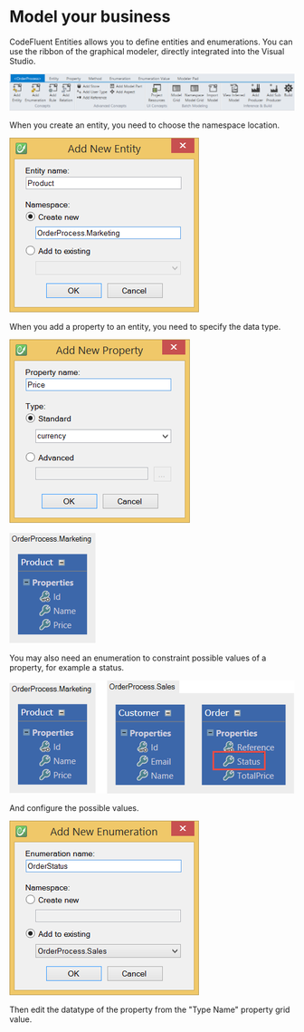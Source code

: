 # Model your business

CodeFluent Entities allows you to define entities and enumerations. You can use the ribbon of the graphical modeler, directly integrated into the Visual Studio.

![](img/getting-started/model-your-business-01.png)

When you create an entity, you need to choose the namespace location.

![](img/getting-started/model-your-business-02.png)

When you add a property to an entity, you need to specify the data type.

![](img/getting-started/model-your-business-03.png)

![](img/getting-started/model-your-business-04.png)

You may also need an enumeration to constraint possible values of a property, for example a status.

![](img/getting-started/model-your-business-05.png)

And configure the possible values.

![](img/getting-started/model-your-business-06.png)

Then edit the datatype of the property from the "Type Name" property grid value.

